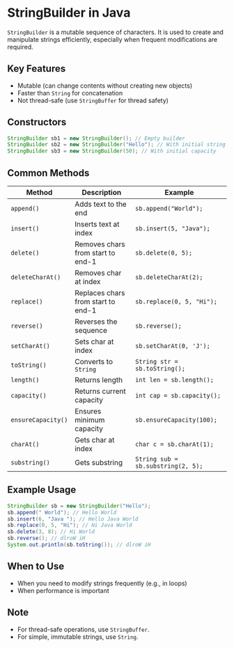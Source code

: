 # StringBuilder in Java

`StringBuilder` is a mutable sequence of characters. It is used to create and manipulate strings efficiently, especially when frequent modifications are required.

## Key Features
- Mutable (can change contents without creating new objects)
- Faster than `String` for concatenation
- Not thread-safe (use `StringBuffer` for thread safety)

## Constructors
```java
StringBuilder sb1 = new StringBuilder(); // Empty builder
StringBuilder sb2 = new StringBuilder("Hello"); // With initial string
StringBuilder sb3 = new StringBuilder(50); // With initial capacity
```

## Common Methods

| Method | Description | Example |
|--------|-------------|---------|
| `append()` | Adds text to the end | `sb.append("World");` |
| `insert()` | Inserts text at index | `sb.insert(5, "Java");` |
| `delete()` | Removes chars from start to end-1 | `sb.delete(0, 5);` |
| `deleteCharAt()` | Removes char at index | `sb.deleteCharAt(2);` |
| `replace()` | Replaces chars from start to end-1 | `sb.replace(0, 5, "Hi");` |
| `reverse()` | Reverses the sequence | `sb.reverse();` |
| `setCharAt()` | Sets char at index | `sb.setCharAt(0, 'J');` |
| `toString()` | Converts to `String` | `String str = sb.toString();` |
| `length()` | Returns length | `int len = sb.length();` |
| `capacity()` | Returns current capacity | `int cap = sb.capacity();` |
| `ensureCapacity()` | Ensures minimum capacity | `sb.ensureCapacity(100);` |
| `charAt()` | Gets char at index | `char c = sb.charAt(1);` |
| `substring()` | Gets substring | `String sub = sb.substring(2, 5);` |

## Example Usage

```java
StringBuilder sb = new StringBuilder("Hello");
sb.append(" World"); // Hello World
sb.insert(6, "Java "); // Hello Java World
sb.replace(0, 5, "Hi"); // Hi Java World
sb.delete(3, 8); // Hi World
sb.reverse(); // dlroW iH
System.out.println(sb.toString()); // dlroW iH
```

## When to Use
- When you need to modify strings frequently (e.g., in loops)
- When performance is important

## Note
- For thread-safe operations, use `StringBuffer`.
- For simple, immutable strings, use `String`.
